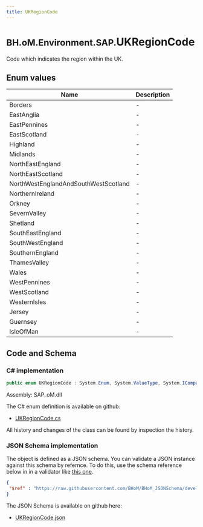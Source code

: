 ```yaml
---
title: UKRegionCode
---
```


# <small>BH.oM.Environment.SAP.</small>**UKRegionCode**

Code which indicates the region within the UK.

## Enum values

| Name            | Description                                                    |
|-----------------|----------------------------------------------------------------|
| Borders |  -  |
| EastAnglia |  -  |
| EastPennines |  -  |
| EastScotland |  -  |
| Highland |  -  |
| Midlands |  -  |
| NorthEastEngland |  -  |
| NorthEastScotland |  -  |
| NorthWestEnglandAndSouthWestScotland |  -  |
| NorthernIreland |  -  |
| Orkney |  -  |
| SevernValley |  -  |
| Shetland |  -  |
| SouthEastEngland |  -  |
| SouthWestEngland |  -  |
| SouthernEngland |  -  |
| ThamesValley |  -  |
| Wales |  -  |
| WestPennines |  -  |
| WestScotland |  -  |
| WesternIsles |  -  |
| Jersey |  -  |
| Guernsey |  -  |
| IsleOfMan |  -  |


## Code and Schema

### C# implementation

``` C# title="C#"
public enum UKRegionCode : System.Enum, System.ValueType, System.IComparable, System.ISpanFormattable, System.IFormattable, System.IConvertible
```

Assembly: SAP_oM.dll

The C# enum definition is available on github:

- [UKRegionCode.cs](https://github.com/BHoM/SAP_Toolkit/blob/develop/SAP_oM/Enums\UKRegionCode.cs)

All history and changes of the class can be found by inspection the history.
### JSON Schema implementation

The object is defined as a JSON schema. You can validate a JSON instance against this schema by refernce. To do this, use the schema reference below in in a validator like [this one](https://www.jsonschemavalidator.net/).

``` json title="JSON Schema"
{
 "$ref" : "https://raw.githubusercontent.com/BHoM/BHoM_JSONSchema/develop/SAP_oM/SAP/UKRegionCode.json"
}
```

The JSON Schema is available on github here:

- [UKRegionCode.json](https://github.com/BHoM/BHoM_JSONSchema/blob/develop/SAP_oM/SAP/UKRegionCode.json)
